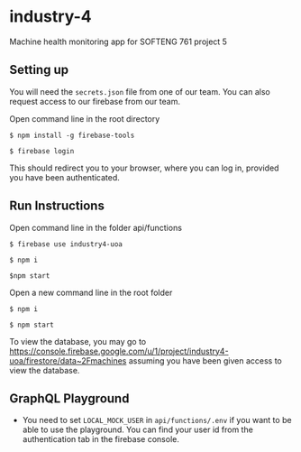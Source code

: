 # industry-4

Machine health monitoring app for SOFTENG 761 project 5

## Setting up

You will need the `secrets.json` file from one of our team. You can also request access to our firebase from our team.

Open command line in the root directory

`$ npm install -g firebase-tools`

`$ firebase login`

This should redirect you to your browser, where you can log in, provided you have been authenticated.

## Run Instructions

Open command line in the folder api/functions

`$ firebase use industry4-uoa`

`$ npm i`

`$npm start`

Open a new command line in the root folder

`$ npm i`

`$ npm start`

To view the database, you may go to https://console.firebase.google.com/u/1/project/industry4-uoa/firestore/data~2Fmachines assuming you have been given access to view the database.

## GraphQL Playground

- You need to set `LOCAL_MOCK_USER` in `api/functions/.env` if you want to be able to use the playground. You can find your user id from the authentication tab in the firebase console.
